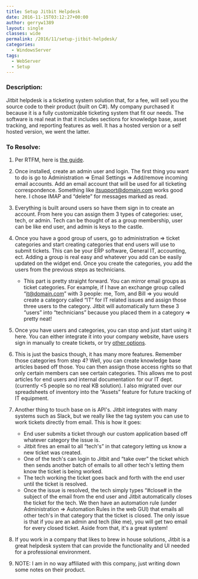 ```yaml
---
title: Setup Jitbit Helpdesk
date: 2016-11-15T03:12:27+00:00
author: gerryw1389
layout: single
classes: wide
permalink: /2016/11/setup-jitbit-helpdesk/
categories:
  - WindowsServer
tags:
  - WebServer
  - Setup
---
```

<!--more-->

### Description:

Jitbit helpdesk is a ticketing system solution that, for a fee, will sell you the source code to their product (built on C#). My company purchased it because it is a fully customizable ticketing system that fit our needs. The software is real neat in that it includes sections for knowledge base, asset tracking, and reporting features as well. It has a hosted version or a self hosted version, we went the latter.

### To Resolve:

1. Per RTFM, here is [the guide](https://www.jitbit.com/docs/helpdesk/!!!helpdesk-software-readme.htm).

2. Once installed, create an admin user and login. The first thing you want to do is go to Administration => Email Settings => Add/remove incoming email accounts. Add an email account that will be used for all ticketing correspondence. Something like itsupport@domain.com works good here. I chose IMAP and &#8220;delete&#8221; for messages marked as read.

3. Everything is built around users so have them sign in to create an account. From here you can assign them 3 types of categories: user, tech, or admin. Tech can be thought of as a group membership, user can be like end user, and admin is keys to the castle.

4. Once you have a good group of users, go to administration => ticket categories and start creating categories that end users will use to submit tickets. This can be your ERP software, General IT, accounting, ect. Adding a group is real easy and whatever you add can be easily updated on the widget end. Once you create the categories, you add the users from the previous steps as technicians.

   - This part is pretty straight forward. You can mirror email groups as ticket categories. For example, if I have an exchange group called &#8220;it@domain.com&#8221; with 3 people: me, Tom, and Bill => you would create a category called &#8220;IT&#8221; for IT related issues and assign those three users to the category. Jitbit will automatically turn these 3 &#8220;users&#8221; into &#8220;technicians&#8221; because you placed them in a category => pretty neat!

5. Once you have users and categories, you can stop and just start using it here. You can either integrate it into your company website, have users sign in manually to create tickets, or try [other options](https://support.jitbit.com/helpdesk/KB/View/5492074-widget-for-your-website).

6. This is just the basics though, it has many more features. Remember those categories from step 4? Well, you can create knowledge base articles based off those. You can then assign those access rights so that only certain members can see certain categories. This allows me to post articles for end users and internal documentation for our IT dept. (currently <5 people so no real KB solution). I also migrated over our spreadsheets of inventory into the &#8220;Assets&#8221; feature for future tracking of IT equipment.

7. Another thing to touch base on is API's. Jitbit integrates with many systems such as Slack, but we really like the tag system you can use to work tickets directly from email. This is how it goes:

   - End user submits a ticket through our custom application based off whatever category the issue is.  
   - Jitbit fires an email to all &#8220;tech's&#8221; in that category letting us know a new ticket was created.  
   - One of the tech's can login to Jitbit and &#8220;take over&#8221; the ticket which then sends another batch of emails to all other tech's letting them know the ticket is being worked.  
   - The tech working the ticket goes back and forth with the end user until the ticket is resolved.  
   - Once the issue is resolved, the tech simply types &#8220;#close# in the subject of the email from the end user and Jitbit automatically closes the ticket for the tech. We then have an automation rule (under Administration => Automation Rules in the web GUI) that emails all other tech's in that category that the ticket is closed. The only issue is that if you are an admin and tech (like me), you will get two email for every closed ticket. Aside from that, it's a great system!

8. If you work in a company that likes to brew in house solutions, Jitbit is a great helpdesk system that can provide the functionality and UI needed for a professional environment.

9. NOTE: I am in no way affiliated with this company, just writing down some notes on their product.